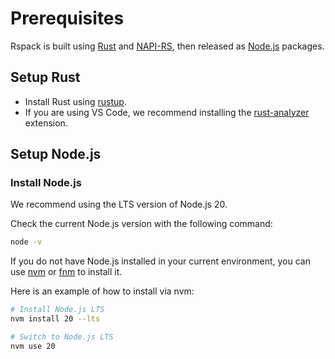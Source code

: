 # Prerequisites

Rspack is built using [Rust](https://rust-lang.org/) and [NAPI-RS](https://napi.rs/), then released as [Node.js](https://nodejs.org/) packages.

## Setup Rust

- Install Rust using [rustup](https://rustup.rs/).
- If you are using VS Code, we recommend installing the [rust-analyzer](https://marketplace.visualstudio.com/items?itemName=rust-lang.rust-analyzer) extension.

## Setup Node.js

### Install Node.js

We recommend using the LTS version of Node.js 20.

Check the current Node.js version with the following command:

```bash
node -v
```

If you do not have Node.js installed in your current environment, you can use [nvm](https://github.com/nvm-sh/nvm) or [fnm](https://github.com/Schniz/fnm) to install it.

Here is an example of how to install via nvm:

```bash
# Install Node.js LTS
nvm install 20 --lts

# Switch to Node.js LTS
nvm use 20
```
